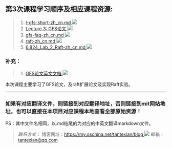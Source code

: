 ## 第3次课程学习顺序及相应课程资源:
> 1. [l-gfs-short-zh_cn.md ![](https://git.oschina.net/tantexian/MIT6.824/raw/dev/resources/static/img/click.jpg)](https://git.oschina.net/tantexian/MIT6.824/blob/dev/LEC3_GFSAndRaft/l-gfs-short-zh_cn.md?dir=0&filepath=LEC3_GFSAndRaft%2Fl-gfs-short-zh_cn.md&oid=c9b89fca5b1d85f0e7f48a3c50e6eff7ec0334f3&sha=ed481bdbb6a41443aa2ce04390c44b9653ef0a78)
> 2. [Lecture 3: GFS论文 ![](https://git.oschina.net/tantexian/MIT6.824/raw/dev/resources/static/img/click.jpg)](https://git.oschina.net/tantexian/MIT6.824/blob/dev/LEC3_GFSAndRaft/gfs-zh_cn.md?dir=0&filepath=LEC3_GFSAndRaft%2Fgfs-zh_cn.md&oid=4e69900cf9e548c526bb4981a97ee55dd0dbd55f&sha=ed481bdbb6a41443aa2ce04390c44b9653ef0a78)
> 3. [gfs-faq-zh_cn.md ![](https://git.oschina.net/tantexian/MIT6.824/raw/dev/resources/static/img/click.jpg)](https://git.oschina.net/tantexian/MIT6.824/blob/dev/LEC3_GFSAndRaft/gfs-faq-zh_cn.md?dir=0&filepath=LEC3_GFSAndRaft%2Fgfs-faq-zh_cn.md&oid=9c784174eae8abb6ec83a166a1794ec232a45717&sha=ed481bdbb6a41443aa2ce04390c44b9653ef0a78)
> 4. [raft-zh_cn.md ![](https://git.oschina.net/tantexian/MIT6.824/raw/dev/resources/static/img/click.jpg)](https://git.oschina.net/tantexian/MIT6.824/blob/dev/LEC3_GFSAndRaft/raft-zh_cn.md?dir=0&filepath=LEC3_GFSAndRaft%2Fraft-zh_cn.md&oid=665ca438613092ec8d9080c58184b360f840c5fd&sha=2ccc943ea154b0b5783772823671da262a7d48be)
> 5. [6.824_Lab_2_Raft-zh_cn.md ![](https://git.oschina.net/tantexian/MIT6.824/raw/dev/resources/static/img/click.jpg)](https://git.oschina.net/tantexian/MIT6.824/blob/dev/LEC3_GFSAndRaft/6.824_Lab_2_Raft-zh_cn.md?dir=0&filepath=LEC3_GFSAndRaft%2F6.824_Lab_2_Raft-zh_cn.md&oid=381f13961fa57427ec0f746a20825cf1fa63da1e&sha=ed481bdbb6a41443aa2ce04390c44b9653ef0a78)


### 补充： 
>   1. [GFS论文英文文档 ![](https://git.oschina.net/tantexian/MIT6.824/raw/dev/resources/static/img/click.jpg)](https://git.oschina.net/tantexian/MIT6.824/raw/dev/LEC3_GFSAndRaft/gfs.pdf)
 

本次课程主要学习了GFS论文，及raft扩展论文及实现Raft实验。

---------------------------------------------------------------------------------

### 如果有对应翻译文件，则链接到对应翻译地址，否则链接到mit网站地址，也可以直接在本项目对应课程本地查看全部原始资源！
PS：其中文件名相同，以.md结尾的为对应的中英文翻译markdown文件。


>*联系方式：*
>博客网址：[https://my.oschina.net/tantexian/blog ![](https://git.oschina.net/tantexian/MIT6.824/raw/dev/resources/static/img/click.jpg)](https://my.oschina.net/tantexian/blog)
>邮箱：tantexian@qq.com